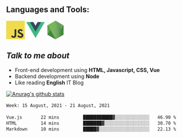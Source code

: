 ## **Languages and Tools:**      
<code><img height="50" src="https://raw.githubusercontent.com/github/explore/80688e429a7d4ef2fca1e82350fe8e3517d3494d/topics/javascript/javascript.png"></code>
<code><img height="50"  src="https://raw.githubusercontent.com/github/explore/80688e429a7d4ef2fca1e82350fe8e3517d3494d/topics/vue/vue.png"></code>
<code><img height="50"  src="https://raw.githubusercontent.com/github/explore/80688e429a7d4ef2fca1e82350fe8e3517d3494d/topics/nodejs/nodejs.png"></code>

## *Talk to me about*
- Front-end development using **HTML, Javascript, CSS, Vue**
- Backend development using **Node**
- Like reading **English** IT Blog    

[![Anurag's github stats](https://github-readme-stats.vercel.app/api?username=qdi5)](https://github.com/anuraghazra/github-readme-stats)    

<!--START_SECTION:waka-->
```text
Week: 15 August, 2021 - 21 August, 2021

Vue.js       22 mins         ███████████▓░░░░░░░░░░░░░   46.90 % 
HTML         14 mins         ███████▓░░░░░░░░░░░░░░░░░   30.70 % 
Markdown     10 mins         █████▓░░░░░░░░░░░░░░░░░░░   22.13 % 
```
<!--END_SECTION:waka-->
